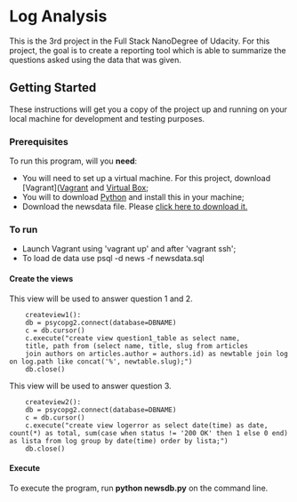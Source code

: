 # Log Analysis

This is the 3rd project in the Full Stack NanoDegree of Udacity. For this project, the goal is to create a reporting tool which is able to summarize the questions asked using the data that was given.


## Getting Started

These instructions will get you a copy of the project up and running on your local machine for development and testing purposes.    

### Prerequisites

To run this program, will you **need**:
- You will need to set up a virtual machine. For this project, download [Vagrant]([Vagrant](https://www.vagrantup.com/"Vagrant") and [Virtual Box](https://www.virtualbox.org/wiki/Download_Old_Builds_5_1); 
- You will to download [Python](https://www.python.org/ftp/python/3.7.3/python-3.7.3-macosx10.9.pkg) and install this in your machine;
- Download the newsdata file. Please [click here to download it.](https://d17h27t6h515a5.cloudfront.net/topher/2016/August/57b5f748_newsdata/newsdata.zip)  

### To run

- Launch Vagrant using 'vagrant up' and after 'vagrant ssh';
- To load de data use psql -d news -f newsdata.sql

#### Create the views

This view will be used to answer question 1 and 2.
```
    createview1():
    db = psycopg2.connect(database=DBNAME)
    c = db.cursor()
    c.execute("create view question1_table as select name, 
    title, path from (select name, title, slug from articles 
    join authors on articles.author = authors.id) as newtable join log on log.path like concat('%', newtable.slug);")
    db.close()
```

This view will be used to answer question 3.
```
    createview2():
    db = psycopg2.connect(database=DBNAME)
    c = db.cursor()
    c.execute("create view logerror as select date(time) as date, count(*) as total, sum(case when status != '200 OK' then 1 else 0 end) as lista from log group by date(time) order by lista;")
    db.close()
```
#### Execute

To execute the program, run **python newsdb.py** on the command line.
